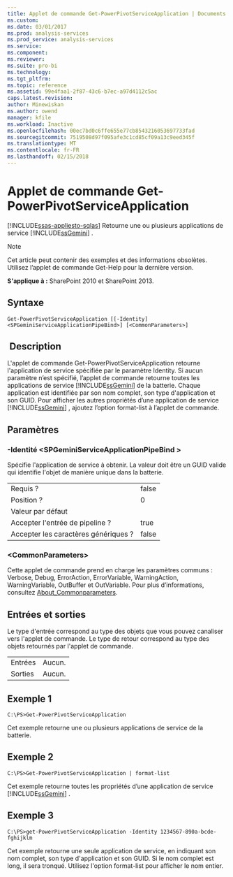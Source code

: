 ```yaml
---
title: Applet de commande Get-PowerPivotServiceApplication | Documents Microsoft
ms.custom: 
ms.date: 03/01/2017
ms.prod: analysis-services
ms.prod_service: analysis-services
ms.service: 
ms.component: 
ms.reviewer: 
ms.suite: pro-bi
ms.technology: 
ms.tgt_pltfrm: 
ms.topic: reference
ms.assetid: 99e4faa1-2f87-43c6-b7ec-a97d4112c5ac
caps.latest.revision: 
author: Minewiskan
ms.author: owend
manager: kfile
ms.workload: Inactive
ms.openlocfilehash: 00ec7bd0c6ffe655e77cb8543216053697733fad
ms.sourcegitcommit: 7519508d97f095afe3c1cd85cf09a13c9eed345f
ms.translationtype: MT
ms.contentlocale: fr-FR
ms.lasthandoff: 02/15/2018
---
```

# <a name="get-powerpivotserviceapplication-cmdlet"></a>Applet de commande Get-PowerPivotServiceApplication
[!INCLUDE[ssas-appliesto-sqlas](../../includes/ssas-appliesto-sqlas.md)]
Retourne une ou plusieurs applications de service [!INCLUDE[ssGemini](../../includes/ssgemini-md.md)] .  

>[!NOTE] 
>Cet article peut contenir des exemples et des informations obsolètes. Utilisez l’applet de commande Get-Help pour la dernière version.
  
 **S'applique à :** SharePoint 2010 et SharePoint 2013.  
  
## <a name="syntax"></a>Syntaxe  
  
```  
Get-PowerPivotServiceApplication [[-Identity] <SPGeminiServiceApplicationPipeBind>] [<CommonParameters>]  
```  
  
## <a name="description"></a> Description  
 L'applet de commande Get-PowerPivotServiceApplication retourne l'application de service spécifiée par le paramètre Identity. Si aucun paramètre n’est spécifié, l’applet de commande retourne toutes les applications de service [!INCLUDE[ssGemini](../../includes/ssgemini-md.md)] de la batterie. Chaque application est identifiée par son nom complet, son type d'application et son GUID. Pour afficher les autres propriétés d’une application de service [!INCLUDE[ssGemini](../../includes/ssgemini-md.md)] , ajoutez l’option format-list à l’applet de commande.  
  
## <a name="parameters"></a>Paramètres  
  
### <a name="-identity-spgeminiserviceapplicationpipebind"></a>-Identité \<SPGeminiServiceApplicationPipeBind >  
 Spécifie l'application de service à obtenir. La valeur doit être un GUID valide qui identifie l'objet de manière unique dans la batterie.  
  
|||  
|-|-|  
|Requis ?|false|  
|Position ?|0|  
|Valeur par défaut||  
|Accepter l'entrée de pipeline ?|true|  
|Accepter les caractères génériques ?|false|  
  
### <a name="commonparameters"></a>\<CommonParameters>  
 Cette applet de commande prend en charge les paramètres communs : Verbose, Debug, ErrorAction, ErrorVariable, WarningAction, WarningVariable, OutBuffer et OutVariable. Pour plus d’informations, consultez [About_Commonparameters](http://go.microsoft.com/fwlink/?linkID=227825).  
  
## <a name="inputs-and-outputs"></a>Entrées et sorties  
 Le type d'entrée correspond au type des objets que vous pouvez canaliser vers l'applet de commande. Le type de retour correspond au type des objets retournés par l'applet de commande.  
  
|||  
|-|-|  
|Entrées|Aucun.|  
|Sorties|Aucun.|  
  
## <a name="example-1"></a>Exemple 1  
  
```  
C:\PS>Get-PowerPivotServiceApplication  
```  
  
 Cet exemple retourne une ou plusieurs applications de service de la batterie.  
  
## <a name="example-2"></a>Exemple 2  
  
```  
C:\PS>Get-PowerPivotServiceApplication | format-list  
```  
  
 Cet exemple retourne toutes les propriétés d’une application de service [!INCLUDE[ssGemini](../../includes/ssgemini-md.md)] .  
  
## <a name="example-3"></a>Exemple 3  
  
```  
C:\PS>get-PowerPivotServiceApplication -Identity 1234567-890a-bcde-fghijklm  
```  
  
 Cet exemple retourne une seule application de service, en indiquant son nom complet, son type d'application et son GUID. Si le nom complet est long, il sera tronqué. Utilisez l'option format-list pour afficher le nom entier.  
  
  
